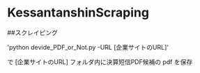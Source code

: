 # KessantanshinScraping

##スクレイピング

'python devide_PDF_or_Not.py -URL [企業サイトのURL]'

で [企業サイトのURL] フォルダ内に決算短信PDF候補の pdf を保存

